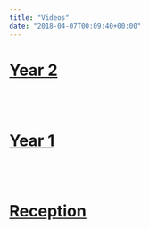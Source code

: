 ```yaml
---
title: "Videos"
date: "2018-04-07T00:09:40+00:00"
---
```


# [Year 2](/videos2EE.md) 

<br/>
<br/>

# [Year 1](/videos1EE.md)

<br/>
<br/>

# [Reception](/videosREE.md)

<br/>
<br/>

